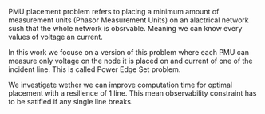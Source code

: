 PMU placement problem refers to placing a minimum amount of measurement units (Phasor Measurement Units) on an alactrical network sush that the whole network is obsrvable. Meaning we can know every values of voltage an current.

In this work we focuse on a version of this problem where each PMU can measure only voltage on the node it is placed on and current of one of the incident line. This is called Power Edge Set problem.

We investigate wether we can improve computation time for optimal placement with a resilience of 1 line. This mean observability constraint has to be satified if any single line breaks.
